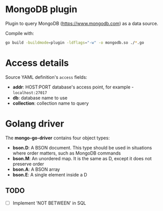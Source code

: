 # MongoDB plugin

Plugin to query MongoDB (https://www.mongodb.com) as a data source.


Compile with:
```sh
go build -buildmode=plugin -ldflags="-w" -o mongodb.so ./*.go
```

# Access details

Source YAML definition's `access` fields:
- **addr**: HOST:PORT database's access point, for example - `localhost:27017`
- **db**: database name to use
- **collection**: collection name to query


# Golang driver

The **mongo-go-driver** contains four object types:

- **bson.D**: A BSON document. This type should be used in situations where order matters, such as MongoDB commands
- **bson.M**: An unordered map. It is the same as D, except it does not preserve order
- **bson.A**: A BSON array
- **bson.E**: A single element inside a D


## TODO

- [ ] Implement 'NOT BETWEEN' in SQL

